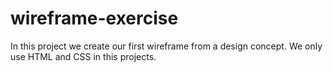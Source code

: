 # wireframe-exercise
In this project we create our first wireframe from a design concept. We only use HTML and CSS in this projects.
